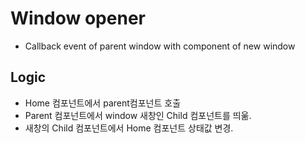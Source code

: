 # Window opener
- Callback event of parent window with component of new window


## Logic
- Home 컴포넌트에서 parent컴포넌트 호출
- Parent 컴포넌트에서 window 새창인 Child 컴포넌트를 띄욺.
- 새창의 Child 컴포넌트에서 Home 컴포넌트 상태값 변경.
